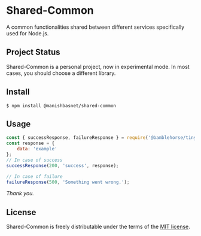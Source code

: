 # Shared-Common

A common functionalities shared between different services specifically used for Node.js.

## Project Status

Shared-Common is a personal project, now in experimental mode. In most cases, you should choose a different library.

## Install

```
$ npm install @manishbasnet/shared-common
```

## Usage

```js
const { successResponse, failureResponse } = require('@bamblehorse/tiny')
const response = {
    data: 'example'
};
// In case of success
successResponse(200, 'success', response);

// In case of failure 
failureResponse(500, 'Something went wrong.');
```

_Thank you._

## License

Shared-Common is freely distributable under the terms of the [MIT license][license-url].

[license-image]: https://img.shields.io/badge/license-MIT-blue.svg?style=flat
[license-url]: LICENSE
[npm-url]: https://npmjs.org/package/@manishbasnet/shared-common
